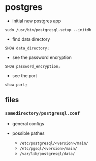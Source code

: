# postgres

- initial new postgres app

```shell
sudo /usr/bin/postgresql-setup --initdb
```

- find data directory

```shell
SHOW data_directory;
```

- see the password encryption

```shell
SHOW password_encryption;
```

- see the port

```shell
show port;
```

## files

### `somedirectory/postgresql.conf`

- general configs

- possible pathes
  - `/etc/postgresql/<version>/main/`
  - `/etc/pgsql/<version>/main/`
  - `/var/lib/postgresql/data/`
